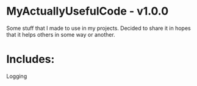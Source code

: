 # MyActuallyUsefulCode - v1.0.0

Some stuff that I made to use in my projects.
Decided to share it in hopes that it helps others in some way or another.

# Includes:
Logging
